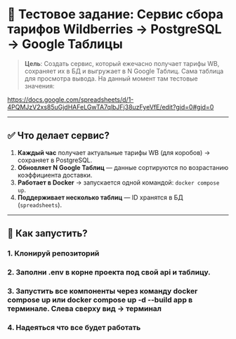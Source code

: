 # 🚀 Тестовое задание: Сервис сбора тарифов Wildberries → PostgreSQL → Google Таблицы

> **Цель**: Создать сервис, который ежечасно получает тарифы WB, сохраняет их в БД и выгружает в N Google Таблиц.
Сама таблица для просмотра вывода. На данный момент там тестовые значения:
> 
https://docs.google.com/spreadsheets/d/1-4PQMJzV2xs85uGjdHAFeLGwTA7qlbJFj38uzFyeVfE/edit?gid=0#gid=0

---

## ✅ Что делает сервис?

1. **Каждый час** получает актуальные тарифы WB (для коробов) → сохраняет в PostgreSQL.
2. **Обновляет N Google Таблиц** — данные сортируются по возрастанию коэффициента доставки.
3. **Работает в Docker** → запускается одной командой: `docker compose up`.
4. **Поддерживает несколько таблиц** — ID хранятся в БД (`spreadsheets`).

---

## 🚀 Как запустить?

### 1. Клонируй репозиторий

### 2. Заполни .env в корне проекта под свой api и таблицу.

### 3. Запустить все компоненты через команду docker compose up или docker compose up -d --build app в терминале. Слева сверху вид -> терминал

### 4. Надеяться что все будет работать

